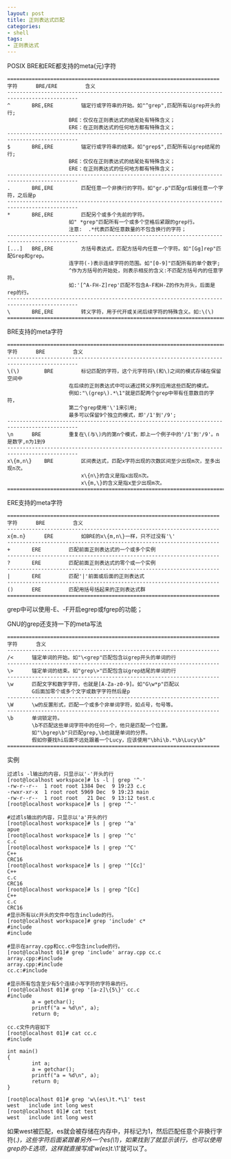 ```yaml
---
layout: post
title: 正则表达式匹配
categories:
- shell
tags:
- 正则表达式
---
```


POSIX BRE和ERE都支持的meta(元)字符

    
    =====================================================================
    字符		BRE/ERE			含义
    ---------------------------------------------------------------------------------------------
    ^		BRE,ERE			锚定行或字符串的开始。如"^grep",匹配所有以grep开头的行;
    					BRE：仅仅在正则表达式的结尾处有特殊含义；
    					ERE：在正则表达式的任何地方都有特殊含义；
    ---------------------------------------------------------------------------------------------
    $		BRE,ERE			锚定行或字符串的结束。如"grep$",匹配所有以grep结尾的行;		
    					BRE：仅仅在正则表达式的结尾处有特殊含义；
    					ERE：在正则表达式的任何地方都有特殊含义；
    ---------------------------------------------------------------------------------------------
    .		BRE,ERE			匹配任意一个非换行的字符。如"gr.p"匹配gr后接任意一个字符，之后是p
    ---------------------------------------------------------------------------------------------
    *		BRE,ERE			匹配另个或多个先前的字符。
    					如" *grep"匹配所有一个或多个空格后紧跟的grep行。				
    					注意:  .*代表匹配任意数量的不包含换行的字符；
    ---------------------------------------------------------------------------------------------
    [...]	BRE,ERE			方括号表达式，匹配方括号内任意一个字符。如"[Gg]rep"匹配Grep和grep。
    					连字符(-)表示连续字符的范围。如"[0-9]"匹配所有的单个数字;
    					^作为方括号的开始处，则表示相反的含义:不匹配方括号内的任意字符。
    					如:'[^A-FH-Z]rep'匹配不包含A-F和H-Z的作为开头，后面是rep的行。
    ---------------------------------------------------------------------------------------------
    \		BRE,ERE			转义字符，用于代开或关闭后续字符的特殊含义。如:\(\)
    =================================================================================================
    

BRE支持的meta字符
    
    
    =================================================================================================
    字符		BRE			含义
    ---------------------------------------------------------------------------------------------
    \(\)		BRE			标记匹配的字符，这个元字符将\(和\)之间的模式存储在保留空间中
    					在后续的正则表达式中可以通过转义序列应用这些匹配的模式。
    					例如:"\(grep\).*\1"就是匹配两个grep中带有任意数目的字符，
    					第二个grep使用'\'1来引用;
    					最多可以保留9个独立的模式，即'/1'到'/9';
    ---------------------------------------------------------------------------------------------
    \n		BRE			重复在\(与\)内的第n个模式，即上一个例子中的'/1'到'/9'。n是数字,n为1到9
    ---------------------------------------------------------------------------------------------
    x\{m,n\}	BRE			区间表达式，匹配x字符出现的次数区间至少出现m次，至多出现n次。
    						x\{n\}的含义是指x出现n次。				
    						x\{m,\}的含义是指x至少出现m次。	
    =================================================================================================
    



ERE支持的meta字符

    
    
    =====================================================================
    字符		BRE			含义
    ---------------------------------------------------------------------
    x{m.n}		ERE			如BRE的x\{m,n\}一样，只不过没有'\'
    ---------------------------------------------------------------------
    +		ERE			匹配前面正则表达式的一个或多个实例	
    ---------------------------------------------------------------------
    ?		ERE			匹配前面正则表达式的零个或一个实例
    ---------------------------------------------------------------------
    |		ERE			匹配'|'前面或后面的正则表达式
    ---------------------------------------------------------------------
    ()		ERE			匹配用括号括起来的正则表达式群
    =====================================================================
    


grep中可以使用-E、-F开启egrep或fgrep的功能；

GNU的grep还支持一下的meta写法

    
    
    =====================================================================
    字符		含义
    ---------------------------------------------------------------------
    /<		锚定单词的开始。如"\<grep"匹配包含以grep开头的单词的行 
    --------------------------------------------------------------------- 
    \>		锚定单词的结束。如"grep\>"匹配包含以grep结尾的单词的行
    ---------------------------------------------------------------------
    \w		匹配文字和数字字符，也就是[A-Za-z0-9]。如"G\w*p"匹配以               
    		G后面加零个或多个文字或数字字符然后是p
    ---------------------------------------------------------------------
    \W		\w的反置形式，匹配一个或多个非单词字符，如点号，句号等。
    ---------------------------------------------------------------------
    \b		单词锁定符。
    		\b不匹配这些单词字符中的任何一个，他只是匹配一个位置。
    		如"\bgrep\b"只匹配grep,\b也就是单词的分界。
    		假如你要找hi后面不远处跟着一个Lucy，应该使用"\bhi\b.*\b\Lucy\b"
    =====================================================================
    
实例
    
    过滤ls -l输出的内容，只显示以'-'开头的行
    [root@localhost workspace]# ls -l | grep '^-'	
    -rw-r--r--  1 root root 1384 Dec  9 19:23 c.c		
    -rwxr-xr-x  1 root root 5969 Dec  9 19:23 main
    -rw-r--r--  1 root root   21 Dec  9 13:12 test.c
    [root@localhost workspace]# ls | grep '^-'
    
    #过滤ls输出的内容，只显示以'a'开头的行
    [root@localhost workspace]# ls | grep '^a'	
    apue
    [root@localhost workspace]# ls | grep '^c'
    c.c
    [root@localhost workspace]# ls | grep '^C'
    C++
    CRC16
    [root@localhost workspace]# ls | grep '^[Cc]'
    C++
    c.c
    CRC16
    [root@localhost workspace]# ls | grep ^[Cc]
    C++
    c.c
    CRC16
    #显示所有以c开头的文件中包含include的行。
    [root@localhost workspace]# grep 'include' c*	
    #include 
    #include 
    
    #显示在array.cpp和cc.c中包含include的行。
    [root@localhost 01]# grep 'include' array.cpp cc.c	
    array.cpp:#include 
    array.cpp:#include 
    cc.c:#include 
    
    #显示所有包含至少有5个连续小写字符的字符串的行。
    [root@localhost 01]# grep '[a-z]\{5\}' cc.c
    #include 
            a = getchar();
            printf("a = %d\n", a);
            return 0;
    
    cc.c文件内容如下
    [root@localhost 01]# cat cc.c
    #include 
    
    int main()
    {
            int a;
            a = getchar();
            printf("a = %d\n", a);
            return 0;
    }
    
    [root@localhost 01]# grep 'w\(es\)t.*\1' test
    west   include int long west
    [root@localhost 01]# cat test
    west   include int long west



如果west被匹配，es就会被存储在内存中，并标记为1，然后匹配任意个非换行字符(.*)，这些字符后面紧跟着另外一个es(\1)，如果找到了就显示该行，也可以使用grep的-E选项，这样就直接写成'w(es)t.*\1'就可以了。

